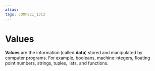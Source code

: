 ```yaml
---
alias:
tags: COMPSCI_1JC3
---
```

# Values
**Values** are the information (called **data**) stored and manipulated by computer programs. For example, booleans, machine integers, floating point numbers, strings, tuples, lists, and functions. 